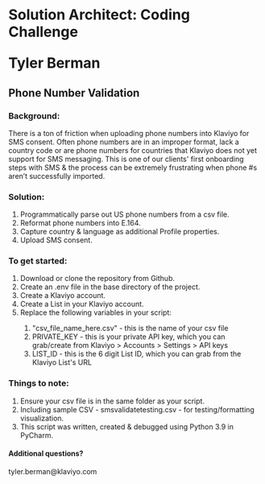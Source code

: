 <h1>Solution Architect: Coding Challenge
<p>Tyler Berman </h1>


<h2>Phone Number Validation</h2>
<p><h3>Background:</h3>
There is a ton of friction when uploading phone numbers into Klaviyo for SMS consent. 
Often phone numbers are in an improper format, lack a country code or are phone numbers for countries that Klaviyo does not yet support for SMS messaging. 
This is one of our clients' first onboarding steps with SMS & the process can be extremely frustrating when phone #s aren’t successfully imported.

<p><h3>Solution:</h3>
<ol>
<li>Programmatically parse out US phone numbers from a csv file.</li>
<li>Reformat phone numbers into E.164.</li>
<li>Capture country & language as additional Profile properties.</li>
<li>Upload SMS consent.</li>
</ol>
<p><h3>To get started:</h3>
<ol>
<li> Download or clone the repository from Github.</li>
<li> Create an .env file in the base directory of the project.</li> 
<li> Create a Klaviyo account.</li>
<li> Create a List in your Klaviyo account.</li>
<li> Replace the following variables in your script:</li>
    <ol>
        <li>"csv_file_name_here.csv" - this is the name of your csv file</li>
        <li>PRIVATE_KEY - this is your private API key, which you can grab/create from Klaviyo > Accounts > Settings > API keys</li>
        <li>LIST_ID - this is the 6 digit List ID, which you can grab from the Klaviyo List's URL</li>
</ol>
</ol>    
<p><h3>Things to note:</h3>
<ol>
    <li>Ensure your csv file is in the same folder as your script.</li>
    <li>Including sample CSV - smsvalidatetesting.csv - for testing/formatting visualization.</li>
    <li>This script was written, created & debugged using Python 3.9 in PyCharm.</li>
</ol>
<p><h4>Additional questions?</p></h5>
<p>tyler.berman@klaviyo.com</p>
